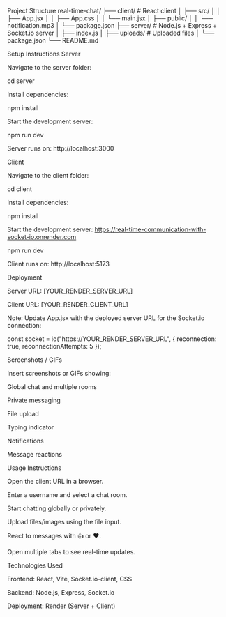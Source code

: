 Project Structure
real-time-chat/
├── client/                 # React client
│   ├── src/
│   │   ├── App.jsx
│   │   ├── App.css
│   │   └── main.jsx
│   ├── public/
│   │   └── notification.mp3
│   └── package.json
├── server/                 # Node.js + Express + Socket.io server
│   ├── index.js
│   ├── uploads/            # Uploaded files
│   └── package.json
└── README.md

Setup Instructions
Server

Navigate to the server folder:

cd server


Install dependencies:

npm install


Start the development server:

npm run dev


Server runs on: http://localhost:3000

Client

Navigate to the client folder:

cd client


Install dependencies:

npm install


Start the development server: https://real-time-communication-with-socket-io.onrender.com

npm run dev


Client runs on: http://localhost:5173

Deployment

Server URL: [YOUR_RENDER_SERVER_URL]

Client URL: [YOUR_RENDER_CLIENT_URL]

Note: Update App.jsx with the deployed server URL for the Socket.io connection:

const socket = io("https://YOUR_RENDER_SERVER_URL", { reconnection: true, reconnectionAttempts: 5 });

Screenshots / GIFs

Insert screenshots or GIFs showing:

Global chat and multiple rooms

Private messaging

File upload

Typing indicator

Notifications

Message reactions

Usage Instructions

Open the client URL in a browser.

Enter a username and select a chat room.

Start chatting globally or privately.

Upload files/images using the file input.

React to messages with 👍 or ❤️.

Open multiple tabs to see real-time updates.

Technologies Used

Frontend: React, Vite, Socket.io-client, CSS

Backend: Node.js, Express, Socket.io

Deployment: Render (Server + Client)
